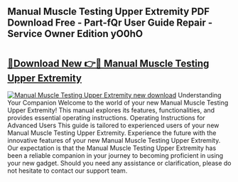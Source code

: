## Manual Muscle Testing Upper Extremity PDF Download Free - Part-fQr User Guide Repair - Service Owner Edition yO0hO

# <h2><a href="http://bc98126.oget.top/?id=Manual+Muscle+Testing+Upper+Extremity">🔗Download New 👉🔴 Manual Muscle Testing Upper Extremity</a></h2>

[![Manual Muscle Testing Upper Extremity new download](https://i.imgur.com/5g1atiW.png)](http://bc98126.oget.top/?id=Manual+Muscle+Testing+Upper+Extremity)
Understanding Your Companion Welcome to the world of your new Manual Muscle Testing Upper Extremity! This manual explores its features, functionalities, and provides essential operating instructions. Operating Instructions for Advanced Users This guide is tailored to experienced users of your new Manual Muscle Testing Upper Extremity. Experience the future with the innovative features of your new Manual Muscle Testing Upper Extremity. Our expectation is that the Manual Muscle Testing Upper Extremity has been a reliable companion in your journey to becoming proficient in using your new gadget. Should you need any assistance or clarification, please do not hesitate to contact our support team.
